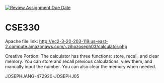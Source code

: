[![Review Assignment Due Date](https://classroom.github.com/assets/deadline-readme-button-22041afd0340ce965d47ae6ef1cefeee28c7c493a6346c4f15d667ab976d596c.svg)](https://classroom.github.com/a/_BXrrExe)
# CSE330

Apache file link: http://ec2-3-20-203-119.us-east-2.compute.amazonaws.com/~zihozoseph03/calculator.php 

Creative Portion: The calculator has three functions: store, recall, and clear memory. You can store and recall previous calculations, view them, and manually input the number. You can also clear the memory when needed.

JOSEPHJANG-472920-JOSEPHJ05
